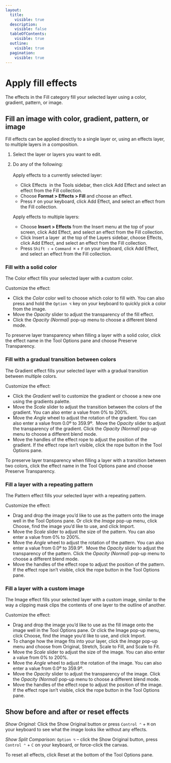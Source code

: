 ```yaml
---
layout:
  title:
    visible: true
  description:
    visible: false
  tableOfContents:
    visible: true
  outline:
    visible: true
  pagination:
    visible: true
---
```


# Apply fill effects

The effects in the Fill category fill your selected layer using a color, gradient, pattern, or image.

## Fill an image with color, gradient, pattern, or image

Fill effects can be applied directly to a single layer or, using an effects layer, to multiple layers in a composition.

1. Select the layer or layers you want to edit.
2.  Do any of the following:\
    \
    Apply effects to a currently selected layer:

    * Click Effects <img src="https://help.pixelmator.com/pixelmator-pro/3.5/assets/English/1590058938000.png" alt="" data-size="line"> in the Tools sidebar, then click Add Effect and select an effect from the Fill collection.
    * Choose **Format > Effects > Fill** and choose an effect.
    * Press `F` on your keyboard, click Add Effect, and select an effect from the Fill collection.

    Apply effects to multiple layers:

    * Choose **Insert > Effects** from the Insert menu at the top of your screen, click Add Effect, and select an effect from the Fill collection.
    * Click Insert a layer <img src="https://help.pixelmator.com/pixelmator-pro/3.5/assets/English/1648724547000.png" alt="" data-size="line"> at the top of the Layers sidebar, choose Effects, click Add Effect, and select an effect from the Fill collection.
    * Press `Shift ⇧` + `Command ⌘` + `F` on your keyboard, click Add Effect, and select an effect from the Fill collection.

### Fill with a solid color

The Color effect fills your selected layer with a custom color.

Customize the effect:

* Click the _Color_ color well to choose which color to fill with. You can also press and hold the `Option ⌥` key on your keyboard to quickly pick a color from the image.
* Move the _Opacity_ slider to adjust the transparency of the fill effect.
* Click the _Opacity (Normal)_ pop-up menu to choose a different blend mode.

To preserve layer transparency when filling a layer with a solid color, click the effect name in the Tool Options pane and choose Preserve Transparency.

### Fill with a gradual transition between colors

The Gradient effect fills your selected layer with a gradual transition between multiple colors.

Customize the effect:

* Click the _Gradient_ well to customize the gradient or choose a new one using the gradients palette.
* Move the _Scale_ slider to adjust the transition between the colors of the gradient. You can also enter a value from 0% to 200%.
* Move the _Angle_ wheel to adjust the rotation of the gradient. You can also enter a value from 0.0º to 359.9º.  Move the _Opacity_ slider to adjust the transparency of the gradient. Click the _Opacity (Normal)_ pop-up menu to choose a different blend mode.
* Move the handles of the effect rope to adjust the position of the gradient. If the effect rope isn’t visible, click the rope button in the Tool Options pane.

To preserve layer transparency when filling a layer with a transition between two colors, click the effect name in the Tool Options pane and choose Preserve Transparency.

### Fill a layer with a repeating pattern

The Pattern effect fills your selected layer with a repeating pattern.

Customize the effect:

* Drag and drop the image you’d like to use as the pattern onto the image well in the Tool Options pane. Or click the _Image_ pop-up menu, click Choose, find the image you’d like to use, and click Import.
* Move the _Scale_ slider to adjust the size of the pattern. You can also enter a value from 0% to 200%.
* Move the _Angle_ wheel to adjust the rotation of the pattern. You can also enter a value from 0.0º to 359.9º.  Move the _Opacity_ slider to adjust the transparency of the pattern. Click the _Opacity (Normal)_ pop-up menu to choose a different blend mode.
* Move the handles of the effect rope to adjust the position of the pattern. If the effect rope isn’t visible, click the rope button in the Tool Options pane.

### Fill a layer with a custom image

The Image effect fills your selected layer with a custom image, similar to the way a clipping mask clips the contents of one layer to the outline of another.

Customize the effect:

* Drag and drop the image you’d like to use as the fill image onto the image well in the Tool Options pane. Or click the Image pop-up menu, click Choose, find the image you’d like to use, and click Import.
* To change how the image fits into your layer, click the _Image_ pop-up menu and choose from Original, Stretch, Scale to Fill, and Scale to Fit.
* Move the _Scale_ slider to adjust the size of the image. You can also enter a value from 0% to 200%.
* Move the _Angle_ wheel to adjust the rotation of the image. You can also enter a value from 0.0º to 359.9º. 
* Move the _Opacity_ slider to adjust the transparency of the image. Click the _Opacity (Normal)_ pop-up menu to choose a different blend mode.
* Move the handles of the effect rope to adjust the position of the image. If the effect rope isn’t visible, click the rope button in the Tool Options pane.

## Show before and after or reset effects

_Show Original:_ Click the Show Original button or press `Control ⌃` + `M` on your keyboard to see what the image looks like without any effects.

_Show Split Comparison:_ `Option ⌥` – click the Show Original button, press `Control ⌃` + `C` on your keyboard, or force-click the canvas.

To reset all effects, click Reset at the bottom of the Tool Options pane.
